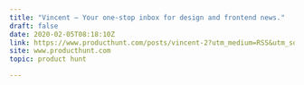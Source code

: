```yaml
---
title: "Vincent — Your one-stop inbox for design and frontend news."
draft: false
date: 2020-02-05T08:18:10Z
link: https://www.producthunt.com/posts/vincent-2?utm_medium=RSS&utm_source=hune
site: www.producthunt.com
topic: product hunt  

---
```

